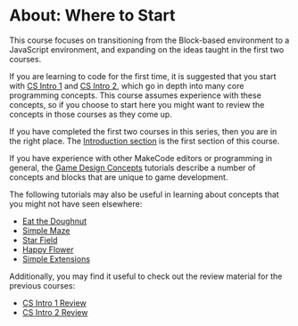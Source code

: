 # About: Where to Start

This course focuses on transitioning from the Block-based environment to a JavaScript environment,
and expanding on the ideas taught in the first two courses.

If you are learning to code for the first time, it is suggested that you start with
[CS Intro 1](/courses/csintro1) and [CS Intro 2](/courses/csintro2),
which go in depth into many core programming concepts.
This course assumes experience with these concepts,
so if you choose to start here you might want to review the concepts in
those courses as they come up.

If you have completed the first two courses in this series,
then you are in the right place.
The [Introduction section](/courses/csintro3/intro) is the first section of this course.

If you have experience with other MakeCode editors or programming in general,
the [Game Design Concepts](/concepts) tutorials describe a number of concepts
and blocks that are unique to game development.

The following tutorials may also be useful in learning about concepts that
you might not have seen elsewhere:

* [Eat the Doughnut](/#tutorial:/tutorials/eat-the-doughnut)
* [Simple Maze](/#tutorial:/tutorials/simple-maze)
* [Star Field](/#tutorial:/tutorials/star-field)
* [Happy Flower](/#tutorial:/tutorials/happy-flower)
* [Simple Extensions](/#tutorial:/tutorials/simple-extensions)

Additionally, you may find it useful to check out the review material
for the previous courses:

* [CS Intro 1 Review](/courses/csintro1/review)
* [CS Intro 2 Review](/courses/csintro2/review)
